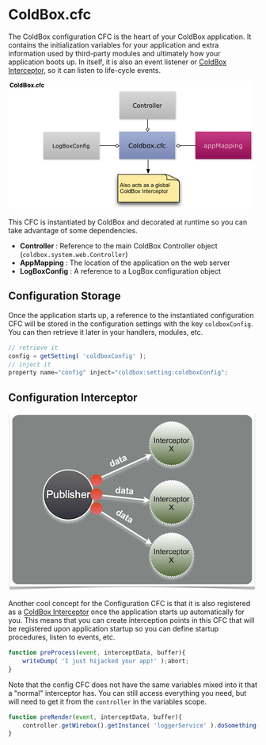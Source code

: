 # ColdBox.cfc

The ColdBox configuration CFC is the heart of your ColdBox application. It contains the initialization variables for your application and extra information used by third-party modules and ultimately how your application boots up. In itself, it is also an event listener or [ColdBox Interceptor](/getting-started/configuration/coldbox.cfc/configuration-directives/interceptors.md), so it can listen to life-cycle events.

![](/full/images/Coldbox-cfc.jpg)

This CFC is instantiated by ColdBox and decorated at runtime so you can take advantage of some dependencies.

* **Controller** : Reference to the main ColdBox Controller object \(`coldbox.system.web.Controller`\)
* **AppMapping** : The location of the application on the web server
* **LogBoxConfig** : A reference to a LogBox configuration object

## Configuration Storage

Once the application starts up, a reference to the instantiated configuration CFC will be stored in the configuration settings with the key `coldboxConfig`. You can then retrieve it later in your handlers, modules, etc.

```javascript
// retrieve it
config = getSetting( 'coldboxConfig' );
// inject it
property name="config" inject="coldbox:setting:coldboxConfig";
```

## Configuration Interceptor

![](/full/images/eventdriven.jpg)

Another cool concept for the Configuration CFC is that it is also registered as a [ColdBox Interceptor](/digging-deeper/interceptors/README.md) once the application starts up automatically for you. This means that you can create interception points in this CFC that will be registered upon application startup so you can define startup procedures, listen to events, etc.

```javascript
function preProcess(event, interceptData, buffer){
    writeDump( 'I just hijacked your app!' );abort;
}
```

Note that the config CFC does not have the same variables mixed into it that a "normal" interceptor has. You can still access everything you need, but will need to get it from the `controller` in the variables scope.

```javascript
function preRender(event, interceptData, buffer){
    controller.getWirebox().getInstance( 'loggerService' ).doSomething();
}
```



